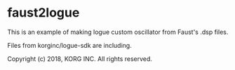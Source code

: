 # faust2logue

This is an example of making logue custom oscillator from Faust's .dsp files.

Files from korginc/logue-sdk are including.

Copyright (c) 2018, KORG INC. All rights reserved.